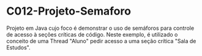 # C012-Projeto-Semaforo

Projeto em Java cujo foco é demonstrar o uso de semáforos para controle de acesso à seções críticas de código. Neste exemplo, é utilizado o conceito de uma Thread "Aluno" pedir acesso a uma seção crítica "Sala de Estudos".

